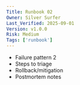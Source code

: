 ```yaml
---
Title: Runbook 02
Owner: Silver Surfer
Last_Verified: 2025-09-01
Version: v1.0.0
Risk: Medium
Tags: ['runbook']
---
```

- Failure pattern 2
- Steps to triage
- Rollback/mitigation
- Postmortem notes
